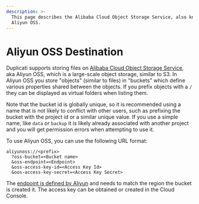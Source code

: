 ```yaml
---
description: >-
  This page describes the Alibaba Cloud Object Storage Service, also known as
  Aliyun OSS.
---
```


# Aliyun OSS Destination

Duplicati supports storing files on [Alibaba Cloud Object Storage Service](https://www.alibabacloud.com/en/product/object-storage-service), aka Aliyun OSS, which is a large-scale object storage, similar to S3. In Aliyun OSS you store "objects" (similar to files) in "buckets" which define various properties shared between the objects. If you prefix objects with a `/` they can be displayed as virtual folders when listing them.

Note that the bucket id is globally unique, so it is recommended using a name that is not likely to conflict with other users, such as prefixing the bucket with the project id or a similar unique value. If you use a simple name, like `data` or `backup` it is likely already associated with another project and you will get permission errors when attempting to use it.

To use Aliyun OSS, you can use the following URL format:

```
aliyunoss://<prefix>
  ?oss-bucket=<Bucket name>
  &oss-endpoint=<Endpoint>
  &oss-access-key-id=<Access Key Id>
  &oos-access-key-secret=<Access Key Secret>
```

The [endpoint is defined by Aliyun](https://www.alibabacloud.com/help/en/oss/user-guide/regions-and-endpoints) and needs to match the region the bucket is created it. The access key can be obtained or created in the Cloud Console.
